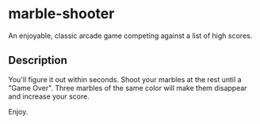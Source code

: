 # marble-shooter
An enjoyable, classic arcade game competing against a list of high scores.

## Description
You'll figure it out within seconds. 
Shoot your marbles at the rest until a "Game Over". 
Three marbles of the same color will make them disappear and increase your score. 

Enjoy. 
